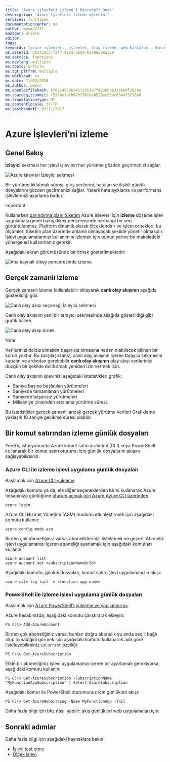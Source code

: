 ```yaml
---
title: "Azure işlevleri izleme | Microsoft Docs"
description: "Azure işlevleri izleme öğrenin."
services: functions
documentationcenter: na
author: wesmc7777
manager: erikre
editor: 
tags: 
keywords: "azure işlevleri, işlevler, olay işleme, web kancaları, dinamik işlem, sunucusuz mimari"
ms.assetid: 501722c3-f2f7-4224-a220-6d59da08a320
ms.service: functions
ms.devlang: multiple
ms.topic: article
ms.tgt_pltfrm: multiple
ms.workload: na
ms.date: 11/03/2016
ms.author: wesmc
ms.openlocfilehash: b70214593b1417265387f42306a633bb0df2920e
ms.sourcegitcommit: f537befafb079256fba0529ee554c034d73f36b0
ms.translationtype: MT
ms.contentlocale: tr-TR
ms.lasthandoff: 07/11/2017
---
```

# <a name="monitoring-azure-functions"></a>Azure İşlevleri’ni izleme

## <a name="overview"></a>Genel Bakış 


**İzleyici** sekmesi her işlevi işlevinin her yürütme gözden geçirmenizi sağlar.

![Azure işlevleri İzleyici sekmesi](./media/functions-monitoring/monitor-tab.png) 

Bir yürütme tıklatmak süresi, giriş verilerini, hataları ve ilişkili günlük dosyalarını gözden geçirmenizi sağlar. Yararlı hata ayıklama ve performans işlevlerinizi ayarlama budur.


> [!IMPORTANT]
> Kullanırken [barındırma planı tüketim](functions-overview.md#pricing) Azure işlevleri için **izleme** döşeme işlev uygulaması genel bakış dikey penceresinde herhangi bir veri görüntülenmez. Platform dinamik olarak ölçeklendirir ve işlem örnekleri, bu ölçümleri tüketim plan üzerinde anlamlı olmayacak şekilde yönetir olmasıdır. İşlevi uygulamalarınızı kullanımını izlemek için bunun yerine bu makaledeki yönergeleri kullanmanız gerekir.
> 
> Aşağıdaki ekran görüntüsünde bir örnek gösterilmektedir:
> 
> ![Ana kaynak dikey penceresinde izleme](./media/functions-monitoring/app-service-overview-monitoring.png)



## <a name="real-time-monitoring"></a>Gerçek zamanlı izleme

Gerçek zamanlı izleme kullanılabilir tıklayarak **canlı olay akışının** aşağıda gösterildiği gibi. 

![Canlı olay akışı seçeneği İzleyici sekmesi](./media/functions-monitoring/monitor-tab-live-event-stream.png)

Canlı olay akışının yeni bir tarayıcı sekmesinde aşağıda gösterildiği gibi grafik haline. 

![Canlı olay akışı örnek](./media/functions-monitoring/live-event-stream.png)


> [!NOTE]
> Verilerinizi doldurulmalıdır başarısız olmasına neden olabilecek bilinen bir sorun yoktur. Bu karşılaşırsanız, canlı olay akışının içeren tarayıcı sekmesini kapatın ve ardından gerekebilir **canlı olay akışının** olay akışı verilerinizi düzgün bir şekilde doldurmak yeniden izin vermek için. 

Canlı olay akışının işlevinizi aşağıdaki istatistikleri grafik:

* Saniye başına başlatılan yürütmeleri
* Saniyede tamamlanan yürütmeleri
* Saniyede başarısız yürütmeleri
* Milisaniye cinsinden ortalama yürütme süresi.

Bu istatistikler gerçek zamanlı ancak gerçek yürütme verileri Grafikleme yaklaşık 10 saniye gecikme süresi olabilir.






## <a name="monitoring-log-files-from-a-command-line"></a>Bir komut satırından izleme günlük dosyaları


Yerel iş istasyonunda Azure komut satırı arabirimi (CLI) veya PowerShell kullanarak bir komut satırı oturumu için günlük dosyalarını akışını sağlayabilirsiniz.

### <a name="monitoring-function-app-log-files-with-the-azure-cli"></a>Azure CLI ile izleme işlevi uygulama günlük dosyaları

Başlamak için [Azure CLI yükleme](../cli-install-nodejs.md)

Aşağıdaki komutu ya da, ele diğer seçeneklerden birini kullanarak Azure hesabınıza günlüğüne [oturum açmak için Azure Azure CLI üzerinden](../xplat-cli-connect.md).

    azure login

Azure CLI Hizmet Yönetimi (ASM) modunu etkinleştirmek için aşağıdaki komutu kullanın:.

    azure config mode asm

Birden çok aboneliğiniz varsa, aboneliklerinizi listelemek ve geçerli Abonelik işlevi uygulamanızı içeren aboneliği ayarlamak için aşağıdaki komutları kullanın.

    azure account list
    azure account set <subscriptionNameOrId>

Aşağıdaki komutu, günlük dosyaları, komut satırı işlevi uygulamanızın akışı:

    azure site log tail -v <function app name>

### <a name="monitoring-function-app-log-files-with-powershell"></a>PowerShell ile izleme işlevi uygulama günlük dosyaları

Başlamak için [Azure PowerShell'i yükleme ve yapılandırma](/powershell/azure/overview).

Azure hesabınızda, aşağıdaki komutu çalıştırarak ekleyin:

    PS C:\> Add-AzureAccount

Birden çok aboneliğiniz varsa, bunları doğru abonelik şu anda seçili bağlı olup olmadığını görmek için aşağıdaki komutu kullanarak ada göre listeleyebilirsiniz `IsCurrent` özelliği:

    PS C:\> Get-AzureSubscription

Etkin bir aboneliğiniz işlevi uygulamanızı içeren bir ayarlamak gerekiyorsa, aşağıdaki komutu kullanın:

    PS C:\> Get-AzureSubscription -SubscriptionName "MyFunctionAppSubscription" | Select-AzureSubscription

Aşağıdaki komut ile PowerShell oturumunuz için günlükleri akışı:

    PS C:\> Get-AzureWebSiteLog -Name MyFunctionApp -Tail

Daha fazla bilgi için bkz [nasıl yapılır: akış günlükleri web uygulamaları için](../app-service-web/web-sites-enable-diagnostic-log.md#streamlogs). 

## <a name="next-steps"></a>Sonraki adımlar
Daha fazla bilgi için aşağıdaki kaynaklara bakın:

* [İşlevi test etme](functions-test-a-function.md)
* [Ölçek işlevi](functions-scale.md)

